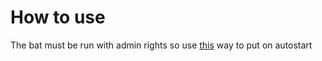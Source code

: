 # How to use
The bat must be run with admin rights so use [this](https://www.techrepublic.com/blog/windows-and-office/make-vista-launch-uac-restricted-programs-at-startup-with-task-scheduler/) way to put on autostart 